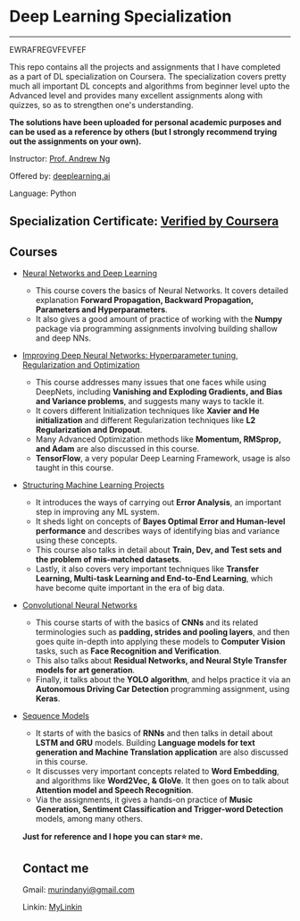 # Deep Learning Specialization
*******************************************************

EWRAFREGVFEVFEF

This repo contains all the projects and assignments that I have completed as a part of DL specialization on Coursera. The specialization covers pretty much all important DL concepts and algorithms from beginner level upto the Advanced level and provides many excellent assignments along with quizzes, so as to strengthen one's understanding.

**The solutions have been uploaded for personal academic purposes and can be used as a reference by others (but I strongly recommend trying out the assignments on your own).**

Instructor: [Prof. Andrew Ng](https://www.coursera.org/instructor/andrewng)

Offered by: [deeplearning.ai](https://www.coursera.org/specializations/deep-learning)

Language: Python

## Specialization Certificate:  [Verified by Coursera](https://www.coursera.org/account/accomplishments/specialization/V8UYAAPRYUK5)

## Courses
- [Neural Networks and Deep Learning](https://www.coursera.org/learn/neural-networks-deep-learning?specialization=deep-learning)

  - This course covers the basics of Neural Networks. It covers detailed explanation **Forward Propagation, Backward Propagation, Parameters and Hyperparameters**.
  - It also gives a good amount of practice of working with the **Numpy** package via programming assignments involving building shallow and deep NNs.
  
- [Improving Deep Neural Networks: Hyperparameter tuning, Regularization and Optimization](https://www.coursera.org/learn/deep-neural-network?specialization=deep-learning)

  - This course addresses many issues that one faces while using DeepNets, including **Vanishing and Exploding Gradients, and Bias and Variance problems**, and suggests many ways to tackle it.
  - It covers different Initialization techniques like **Xavier and He initialization** and different Regularization techniques like **L2 Regularization and Dropout**.
  - Many Advanced Optimization methods like **Momentum, RMSprop, and Adam** are also discussed in this course.
  - **TensorFlow**, a very popular Deep Learning Framework, usage is also taught in this course. 

- [Structuring Machine Learning Projects](https://www.coursera.org/learn/machine-learning-projects?specialization=deep-learning)

  - It introduces the ways of carrying out **Error Analysis**, an important step in improving any ML system.
  - It sheds light on concepts of **Bayes Optimal Error and Human-level performance** and describes ways of identifying bias and variance using these concepts.
  - This course also talks in detail about **Train, Dev, and Test sets and the problem of mis-matched datasets**.
  - Lastly, it also covers very important techniques like **Transfer Learning, Multi-task Learning and End-to-End Learning**, which have become quite important in the era of big data.
  
- [Convolutional Neural Networks](https://www.coursera.org/learn/convolutional-neural-networks?specialization=deep-learning)

  - This course starts of with the basics of **CNNs** and its related terminologies such as **padding, strides and pooling layers**, and then goes quite in-depth into applying these models to **Computer Vision** tasks, such as **Face Recognition and Verification**.
  - This also talks about **Residual Networks, and Neural Style Transfer models for art generation**.
  - Finally, it talks about the **YOLO algorithm**, and helps practice it via an **Autonomous Driving Car Detection** programming assignment, using **Keras**.
  
- [Sequence Models](https://www.coursera.org/learn/nlp-sequence-models)

  - It starts of with the basics of **RNNs** and then talks in detail about **LSTM and GRU** models. Building **Language models for text generation and Machine Translation application** are also discussed in this course.
  - It discusses very important concepts related to **Word Embedding**, and algorithms like **Word2Vec, & GloVe**. It then goes on to talk about **Attention model and Speech Recognition**.
  - Via the assignments, it gives a hands-on practice of **Music Generation, Sentiment Classification and Trigger-word Detection** models, among many others. 
  
  **Just for reference and I hope you can star⭐ me.**
  
  ## Contact me
  
  Gmail: murindanyi@gmail.com
  
  Linkin: [MyLinkin](https://www.linkedin.com/in/murindanyi-sudi-aa8793150/)
  
